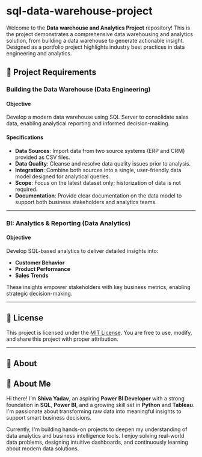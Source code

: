 # sql-data-warehouse-project

Welcome to the **Data warehouse and Analytics Project** repository!
This is the project demonstrates a comprehensive data warehousing and analytics solution, from building a data warehouse to generate actionable insight. Designed as a portfolio project highlights industry best practices in data engineering and analytics.

## 🚀 Project Requirements

### Building the Data Warehouse (Data Engineering)

#### Objective
Develop a modern data warehouse using SQL Server to consolidate sales data, enabling analytical reporting and informed decision-making.

#### Specifications
- **Data Sources**: Import data from two source systems (ERP and CRM) provided as CSV files.
- **Data Quality**: Cleanse and resolve data quality issues prior to analysis.
- **Integration**: Combine both sources into a single, user-friendly data model designed for analytical queries.
- **Scope**: Focus on the latest dataset only; historization of data is not required.
- **Documentation**: Provide clear documentation on the data model to support both business stakeholders and analytics teams.

---

### BI: Analytics & Reporting (Data Analytics)

#### Objective
Develop SQL-based analytics to deliver detailed insights into:

- **Customer Behavior**
- **Product Performance**
- **Sales Trends**

These insights empower stakeholders with key business metrics, enabling strategic decision-making.

---

## 📄 License

This project is licensed under the [MIT License](LICENSE). You are free to use, modify, and share this project with proper attribution.

---

## 🌟 About

## 🌟 About Me

Hi there! I’m **Shiva Yadav**, an aspiring **Power BI Developer** with a strong foundation in **SQL**, **Power BI**, and a growing skill set in **Python** and **Tableau**. I'm passionate about transforming raw data into meaningful insights to support smart business decisions.

Currently, I'm building hands-on projects to deepen my understanding of data analytics and business intelligence tools. I enjoy solving real-world data problems, designing intuitive dashboards, and continuously learning about modern data solutions.

